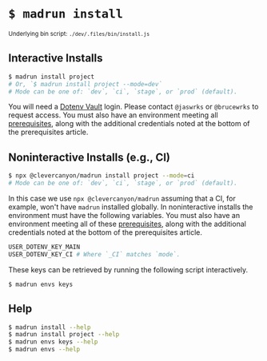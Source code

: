 # `$ madrun install`

<small>Underlying bin script: `./dev/.files/bin/install.js`</small>

## Interactive Installs

```bash
$ madrun install project
# Or, `$ madrun install project --mode=dev`
# Mode can be one of: `dev`, `ci`, `stage`, or `prod` (default).
```

You will need a [Dotenv Vault](https://www.dotenv.org) login. Please contact `@jaswrks` or `@brucewrks` to request access. You must also have an environment meeting all [prerequisites](./prerequisites.md), along with the additional credentials noted at the bottom of the prerequisites article.

## Noninteractive Installs (e.g., CI)

```bash
$ npx @clevercanyon/madrun install project --mode=ci
# Mode can be one of: `dev`, `ci`, `stage`, or `prod` (default).
```

In this case we use `npx @clevercanyon/madrun` assuming that a CI, for example, won't have `madrun` installed globally. In noninteractive installs the environment must have the following variables. You must also have an environment meeting all of these [prerequisites](./prerequisites.md), along with the additional credentials noted at the bottom of the prerequisites article.

```bash
USER_DOTENV_KEY_MAIN
USER_DOTENV_KEY_CI # Where `_CI` matches `mode`.
```

These keys can be retrieved by running the following script interactively.

```
$ madrun envs keys
```

## Help

```bash
$ madrun install --help
$ madrun install project --help
$ madrun envs keys --help
$ madrun envs --help
```
